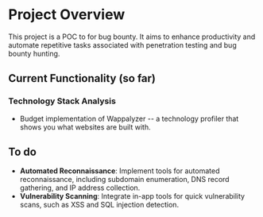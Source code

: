 # Project Overview

This project is a POC to for bug bounty. It aims to enhance productivity and automate repetitive tasks associated with penetration testing and bug bounty hunting.

## Current Functionality (so far)

### Technology Stack Analysis
- Budget implementation of Wappalyzer -- a technology profiler that shows you what websites are built with. 



## To do
- **Automated Reconnaissance**: Implement tools for automated reconnaissance, including subdomain enumeration, DNS record gathering, and IP address collection.
- **Vulnerability Scanning**: Integrate in-app tools for quick vulnerability scans, such as XSS and SQL injection detection.
